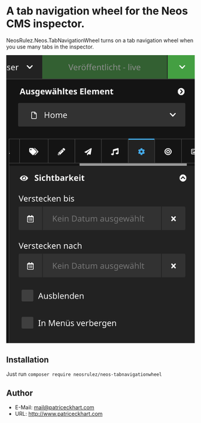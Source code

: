 # A tab navigation wheel for the Neos CMS inspector.

NeosRulez.Neos.TabNavigationWheel turns on a tab navigation wheel when you use many tabs in the inspector.

![TabNavigationWheel](https://raw.githubusercontent.com/patriceckhart/NeosRulez.Neos.TabNavigationWheel/master/Preview.png)

## Installation

Just run ```composer require neosrulez/neos-tabnavigationwheel```

## Author

* E-Mail: mail@patriceckhart.com
* URL: http://www.patriceckhart.com

